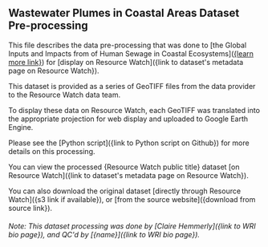 ## Wastewater Plumes in Coastal Areas Dataset Pre-processing
This file describes the data pre-processing that was done to [the Global Inputs and Impacts from of Human Sewage in Coastal Ecosystems]([{learn more link}](https://journals.plos.org/plosone/article?id=10.1371/journal.pone.0258898)) for [display on Resource Watch]({link to dataset's metadata page on Resource Watch}).

This dataset is provided as a series of GeoTIFF files from the data provider to the Resource Watch data team.

To display these data on Resource Watch, each GeoTIFF was translated into the appropriate projection for web display and uploaded to Google Earth Engine.

Please see the [Python script]({link to Python script on Github}) for more details on this processing.

You can view the processed {Resource Watch public title} dataset [on Resource Watch]({link to dataset's metadata page on Resource Watch}).

You can also download the original dataset [directly through Resource Watch]({s3 link if available}), or [from the source website]({download from source link}).

###### Note: This dataset processing was done by [Claire Hemmerly]({link to WRI bio page}), and QC'd by [{name}]({link to WRI bio page}).
